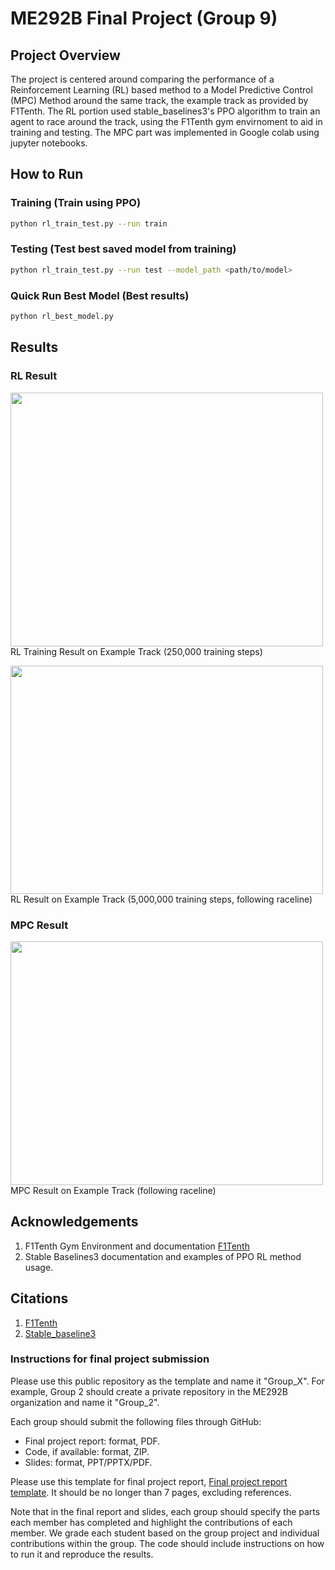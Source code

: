 # ME292B Final Project (Group 9)
## Project Overview 
The project is centered around comparing the performance of a Reinforcement Learning (RL) based method to a Model Predictive Control (MPC) Method around the same track, the example track as provided by F1Tenth. The RL portion used stable_baselines3's PPO algorithm to train an agent to race around the track, using the F1Tenth gym envirnoment to aid in training and testing. The MPC part was implemented in Google colab using jupyter notebooks. 
## How to Run
### Training (Train using PPO)
```sh
python rl_train_test.py --run train 
```
### Testing (Test best saved model from training)
```sh 
python rl_train_test.py --run test --model_path <path/to/model>
```
### Quick Run Best Model (Best results)
```sh
python rl_best_model.py 
```
## Results
### RL Result

<img src="https://github.com/tganamur/ME292B_FinalProject/blob/main/rl_training_clip.gif" width="500" height="406">\
RL Training Result on Example Track (250,000 training steps)

<img src="https://github.com/tganamur/ME292B_FinalProject/blob/main/rl_result.gif" width="500" height="365">\
RL Result on Example Track (5,000,000 training steps, following raceline)

### MPC Result

<img src="https://github.com/tganamur/ME292B_FinalProject/blob/main/mpc_result_exampleTrack.png" width="500" height="390">\
MPC Result on Example Track (following raceline)

## Acknowledgements
1. F1Tenth Gym Environment and documentation [F1Tenth](https://github.com/f1tenth/f1tenth_gym)
2. Stable Baselines3 documentation and examples of PPO RL method usage. 
## Citations
1. [F1Tenth](https://github.com/f1tenth/f1tenth_gym)
2. [Stable_baseline3](https://stable-baselines3.readthedocs.io/en/master/modules/ppo.html#example)

### Instructions for final project submission
Please use this public repository as the template and name it "Group_X". For example, Group 2 should create a private repository in the ME292B organization and name it "Group_2".

Each group should submit the following files through GitHub:
 - Final project report: format, PDF.
 - Code, if available: format, ZIP.
 - Slides: format, PPT/PPTX/PDF.

Please use this template for final project report, [Final project report template](https://www.overleaf.com/read/ynbtcmrnwnkp#5cb5c7). It should be no longer than 7 pages, excluding references.

Note that in the final report and slides, each group should specify the parts each member has completed and highlight the contributions of each member. We grade each student based on the group project and individual contributions within the group. The code should include instructions on how to run it and reproduce the results.

